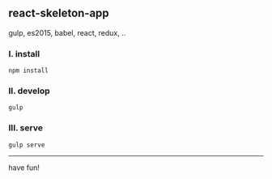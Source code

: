 ## react-skeleton-app

gulp, es2015, babel, react, redux, ..

### I. install

`npm install`

### II. develop

`gulp`

### III. serve

`gulp serve`

---

have fun!
